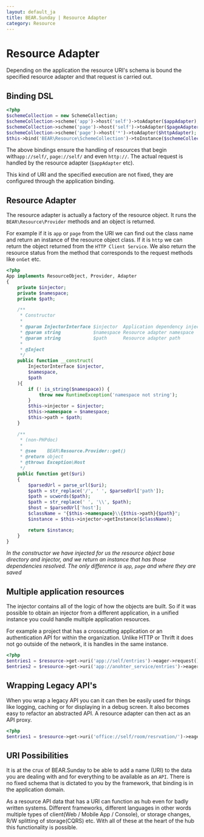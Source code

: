 ```yaml
---
layout: default_ja
title: BEAR.Sunday | Resource Adapter
category: Resource
--- 
```

# Resource Adapter

Depending on the application the resource URI's schema is bound the specified resource adapter and that request is carried out.

## Binding DSL 

```php
<?php
$schemeCollection = new SchemeCollection;
$schemeCollection->scheme('app')->host('self')->toAdapter($appAdapter);
$schemeCollection->scheme('page')->host('self')->toAdapter($pageAdapter);
$schemeCollection->scheme('page')->host('*')->toAdapter($httpAdapter);
$this->bind('BEAR\Resource\SchemeCollection')->toInstance($schemeCollection);
```

The above bindings ensure the handling of resources that begin with`app://self/`, `page://self/` and even `http://`. The actual request is handled by the resource adapter (`$appAdapter` etc).

This kind of URI and the specified execution are not fixed, they are configured through the application binding.

## Resource Adapter 

The resource adapter is actually a factory of the resource object. It runs the `BEAR\Resource\Provider` methods and an object is returned.

For example if it is `app` or `page` from the URI we can find out the class name and return an instance of the resource object class. If it is `http` we can return the object returned from the `HTTP Client Service`. We also return the resource status from the method that corresponds to the request methods like `onGet` etc.

```php
<?php
App implements ResourceObject, Provider, Adapter
{
    private $injector;
    private $namespace;
    private $path;

    /**
     * Constructor
     *
     * @param InjectorInterface $injector  Application dependency injector
     * @param string            $namespace Resource adapter namespace
     * @param string            $path      Resource adapter path
     *
     * @Inject
     */
    public function __construct(
        InjectorInterface $injector,
        $namespace,
        $path
    ){
        if (! is_string($namespace)) {
            throw new RuntimeException('namespace not string');
        }
        $this->injector = $injector;
        $this->namespace = $namespace;
        $this->path = $path;
    }

    /**
     * (non-PHPdoc)
     *
     * @see    BEAR\Resource.Provider::get()
     * @return object
     * @throws Exception\Host
     */
    public function get($uri)
    {
        $parsedUrl = parse_url($uri);
        $path = str_replace('/', ' ', $parsedUrl['path']);
        $path = ucwords($path);
        $path = str_replace(' ', '\\', $path);
        $host = $parsedUrl['host'];
        $className = "{$this->namespace}\\{$this->path}{$path}";
        $instance = $this->injector->getInstance($className);

        return $instance;
    }
}
```

_In the constructor we have injected for us the resource object  base directory and injector, and we return an instance that has those dependencies resolved. The only difference is `app`, `page` and where they are saved_

## Multiple application resources 

The injector contains all of the logic of how the objects are built. So if it was possible to obtain  an injector from a different application, in a unified instance you could handle multiple application resources.

For example a project that has a crosscutting application or an authentication API for within the organization. Unlike HTTP or Thrift it does not go outside of the network, it is handles in the same instance. 

```php
<?php
$entries1 = $resource->get->uri('app://self/entries')->eager->request();
$entries2 = $resource->get->uri('app://anohter_service/entries')->eager->request();
```

## Wrapping Legacy API's 

When you wrap a legacy API you can it can then be easily used for things like logging, caching or for displaying in a debug screen. It also becomes easy to refactor an abstracted API. A resource adapter can then act as an API proxy.

```php
<?php
$entries1 = $resource->get->uri('office://self/room/resrvation/')->eager->request();
```

## URI Possibilities 

It is at the crux of BEAR.Sunday to be able to add a name (URI) to the data you are dealing with and for everything to be available as an `API`. There is no fixed schema that is dictated to you by the framework, that binding is in the application domain.

As a resource API data that has a URI can function as hub even for badly written systems.
Different frameworks, different languages in other words multiple types of client(Web / Mobile App / Console), or storage changes, R/W splitting of storage(CQRS) etc. With all of these at the heart of the hub this functionality is possible.